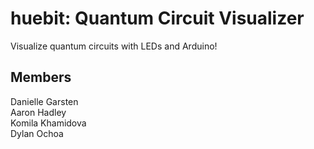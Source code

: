 # huebit: Quantum Circuit Visualizer
Visualize quantum circuits with LEDs and Arduino!

## Members
Danielle Garsten  
Aaron Hadley  
Komila Khamidova  
Dylan Ochoa  
